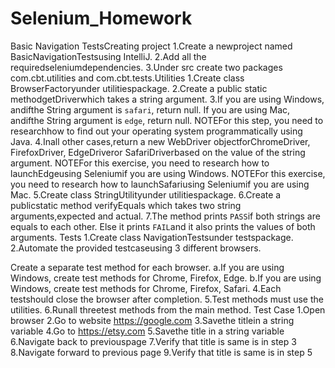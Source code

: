 # Selenium_Homework
Basic Navigation TestsCreating project
1.Create a newproject named BasicNavigationTestsusing IntelliJ. 
2.Add all the requiredseleniumdependencies.
3.Under src create two packages com.cbt.utilities and com.cbt.tests.Utilities
1.Create class BrowserFactoryunder utilitiespackage. 
2.Create a public static methodgetDriverwhich takes a string argument. 
3.If you are using Windows, andifthe String argument is `safari`, return null. 
If you are using Mac, andifthe String argument is `edge`, return null. NOTEFor this step, you need to researchhow to find out your operating system programmatically using Java.
4.Inall other cases,return a new WebDriver objectforChromeDriver, FirefoxDriver, EdgeDriveror SafariDriverbased on the value of the string argument.
NOTEFor this exercise, you need to research how to launchEdgeusing Seleniumif you are using Windows.
NOTEFor this exercise, you need to research how to launchSafariusing Seleniumif you are using Mac.
5.Create class StringUtilityunder utilitiespackage. 
6.Create a publicstatic method verifyEquals which takes two string arguments,expected and actual.
7.The method prints `PASS`if both strings are equals to each other. Else it prints `FAIL`and it also prints the values of both arguments.
Tests
1.Create class NavigationTestsunder testspackage.
2.Automate the provided testcaseusing 3 different browsers. 


Create a separate test method for each browser. 
a.If you are using Windows, create test methods for Chrome, Firefox, Edge. 
b.If you are using Windows, create test methods for Chrome, Firefox, Safari. 
4.Each testshould close the browser after completion.
5.Test methods must use the utilities.
6.Runall threetest methods from the main method. 
Test Case
1.Open browser
2.Go to website https://google.com
3.Savethe titlein a string variable
4.Go to https://etsy.com
5.Savethe title in a string variable
6.Navigate back to previouspage
7.Verify that title is same is in step 3
8.Navigate forward to previous page
9.Verify that title is same is in step 5
